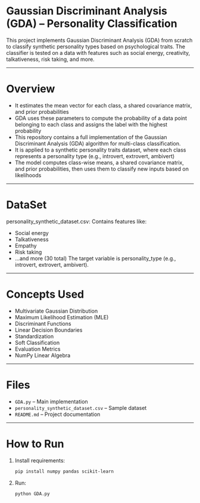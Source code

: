# Gaussian Discriminant Analysis (GDA) – Personality Classification
 
This project implements Gaussian Discriminant Analysis (GDA) from scratch to classify synthetic personality types based on psychological traits. The classifier is tested on a data with features such as social energy, creativity, talkativeness, risk taking, and more.

---

# Overview

- It estimates the mean vector for each class, a shared covariance matrix, and prior probabilities
- GDA uses these parameters to compute the probability of a data point belonging to each class and assigns the label with the highest probability
- This repository contains a full implementation of the Gaussian Discriminant Analysis (GDA) algorithm for multi-class classification.
- It is applied to a synthetic personality traits dataset, where each class represents a personality type (e.g., introvert, extrovert, ambivert)
- The model computes class-wise means, a shared covariance matrix, and prior probabilities, then uses them to classify new inputs based on likelihoods

---

# DataSet

personality_synthetic_dataset.csv: Contains features like:
- Social energy
- Talkativeness
- Empathy
- Risk taking
- ...and more (30 total)
The target variable is personality_type (e.g., introvert, extrovert, ambivert).

---

# Concepts Used

- Multivariate Gaussian Distribution
- Maximum Likelihood Estimation (MLE)
- Discriminant Functions
- Linear Decision Boundaries
- Standardization
- Soft Classification
- Evaluation Metrics
- NumPy Linear Algebra

---

# Files

- `GDA.py` – Main implementation  
- `personality_synthetic_dataset.csv` – Sample dataset
- `README.md` – Project documentation

---

# How to Run

1. Install requirements:
   ```bash
   pip install numpy pandas scikit-learn
2. Run:
   ```bash
   python GDA.py
